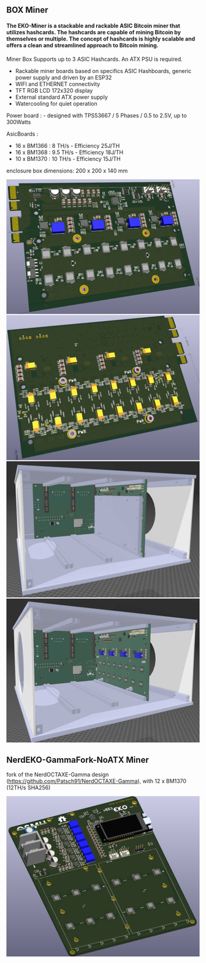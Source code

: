 
## BOX Miner

#### The EKO-Miner is a stackable and rackable ASIC Bitcoin miner that utilizes hashcards. The hashcards are capable of mining Bitcoin by themselves or multiple. The concept of hashcards is highly scalable and offers a clean and streamlined approach to Bitcoin mining.


Miner Box Supports up to 3 ASIC Hashcards. An ATX PSU is required.

- Rackable miner boards based on specifics ASIC Hashboards, generic power supply and driven by an ESP32
- WIFI and ETHERNET connectivity
- TFT RGB LCD 172x320 display
- External standard ATX power supply
- Watercooling for quiet operation

Power board : 
	- designed with TPS53667 / 5 Phases / 0.5 to 2.5V, up to 300Watts

AsicBoards : 
- 16 x BM1366 : 8 TH/s - Efficiency 25J/TH
- 16 x BM1368 : 9.5 TH/s - Efficiency 18J/TH
- 10 x BM1370 : 10 TH/s - Efficiency 15J/TH
	
enclosure box dimensions: 200 x 200 x 140 mm

![hashcard](https://github.com/phil31/EKO-Miner/blob/main/images/hashcard1.jpg)
![hashcard](https://github.com/phil31/EKO-Miner/blob/main/images/hashcard2.jpg)
![hashcard](https://github.com/phil31/EKO-Miner/blob/main/images/3D_EKO_Miner_Wheatsink_V1.jpg)
![hashcard](https://github.com/phil31/EKO-Miner/blob/main/images/3D_EKO_Miner_WOheatsink_V1.jpg)
	



## NerdEKO-GammaFork-NoATX Miner
fork of the NerdOCTAXE-Gamma design (https://github.com/Patsch91/NerdOCTAXE-Gamma), with 12 x BM1370 (12TH/s SHA256)

![hashcard](https://github.com/phil31/EKO-Miner/blob/main/images/3D_NerdEKO-Gamma_V1.jpg)
	


